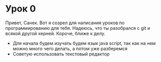 # Урок 0
Привет, Санек. Вот я созрел для написания уроков по программированию для тебя. Надеюсь, что ты разобрался с git и всякой другой херней. Короче, ближе к делу. 
- Для начала будем изучать будем язык java script, так как на нем можно много чего делать, а потом уже разберемся
- Советую использовать текстовый редактор 
